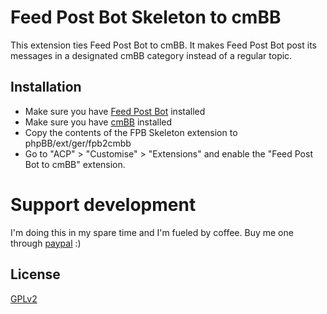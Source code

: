 # Feed Post Bot Skeleton to cmBB

This extension ties Feed Post Bot to cmBB. It makes Feed Post Bot post its messages in a designated cmBB category instead of a regular topic.


## Installation

* Make sure you have [Feed Post Bot](https://www.phpbb.com/customise/db/extension/feedpostbot/) installed
* Make sure you have [cmBB](https://www.phpbb.com/customise/db/extension/cmBB/) installed
* Copy the contents of the FPB Skeleton extension to phpBB/ext/ger/fpb2cmbb
* Go to "ACP" > "Customise" > "Extensions" and enable the "Feed Post Bot to cmBB" extension.

# Support development
I'm doing this in my spare time and I'm fueled by coffee. Buy me one through [paypal](https://www.paypal.com/cgi-bin/webscr?cmd=_s-xclick&hosted_button_id=2YBSSF68LXBAN) :)

## License

[GPLv2](license.txt)
